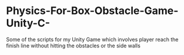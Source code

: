 # Physics-For-Box-Obstacle-Game-Unity-C-
Some of the scripts for my Unity Game which involves player reach the finish line without hitting the obstacles or the side walls
